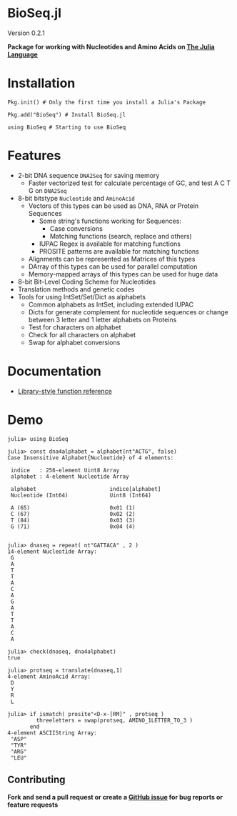 BioSeq.jl
=========
Version 0.2.1

**Package for working with Nucleotides and Amino Acids on [The Julia Language](http://julialang.org/)**

# Installation

```
Pkg.init() # Only the first time you install a Julia's Package

Pkg.add("BioSeq") # Install BioSeq.jl

using BioSeq # Starting to use BioSeq
```

# Features

* 2-bit DNA sequence `DNA2Seq` for saving memory
  * Faster vectorized test for calculate percentage of GC, and test A C T G on `DNA2Seq`
* 8-bit bitstype `Nucleotide` and `AminoAcid`
  * Vectors of this types can be used as DNA, RNA or Protein Sequences
    * Some string's functions working for Sequences:
      * Case conversions
      * Matching functions (search, replace and others)
	* IUPAC Regex is available for matching functions
	* PROSITE patterns are available for matching functions
  * Alignments can be represented as Matrices of this types
  * DArray of this types can be used for parallel computation
  * Memory-mapped arrays of this types can be used for huge data
* 8-bit Bit-Level Coding Scheme for Nucleotides
* Translation methods and genetic codes
* Tools for using IntSet/Set/Dict as alphabets
  * Common alphabets as IntSet, including extended IUPAC
  * Dicts for generate complement for nucleotide sequences or change between 3 letter and 1 letter alphabets on Proteins
  * Test for characters on alphabet
  * Check for all characters on alphabet
  * Swap for alphabet conversions

# Documentation

* [Library-style function reference](https://github.com/diegozea/BioSeq.jl/blob/master/doc/Reference.md)

# Demo

```
julia> using BioSeq

julia> const dna4alphabet = alphabet(nt"ACTG", false)
Case Insensitive Alphabet{Nucleotide} of 4 elements:

 indice   : 256-element Uint8 Array
 alphabet : 4-element Nucleotide Array

 alphabet                       indice[alphabet]
 Nucleotide (Int64)             Uint8 (Int64)

 A (65)                         0x01 (1)
 C (67)                         0x02 (2)
 T (84)                         0x03 (3)
 G (71)                         0x04 (4)


julia> dnaseq = repeat( nt"GATTACA" , 2 )
14-element Nucleotide Array:
 G
 A
 T
 T
 A
 C
 A
 G
 A
 T
 T
 A
 C
 A

julia> check(dnaseq, dna4alphabet)
true

julia> protseq = translate(dnaseq,1)
4-element AminoAcid Array:
 D
 Y
 R
 L

julia> if ismatch( prosite"<D-x-[RM]" , protseq )
         threeletters = swap(protseq, AMINO_1LETTER_TO_3 )
       end
4-element ASCIIString Array:
 "ASP"
 "TYR"
 "ARG"
 "LEU"

```
Contributing
------------

**Fork and send a pull request or create a [GitHub issue](https://github.com/diegozea/BioSeq.jl/issues) for bug reports or feature requests**
